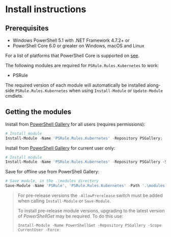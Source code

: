 # Install instructions

## Prerequisites

- Windows PowerShell 5.1 with .NET Framework 4.7.2+ or
- PowerShell Core 6.0 or greater on Windows, macOS and Linux

For a list of platforms that PowerShell Core is supported on [see](https://github.com/PowerShell/PowerShell#get-powershell).

The following modules are required for `PSRule.Rules.Kubernetes` to work:

- PSRule

The required version of each module will automatically be installed along-side `PSRule.Rules.Kubernetes` when using `Install-Module` or `Update-Module` cmdlets.

## Getting the modules

Install from [PowerShell Gallery][module] for all users (requires permissions):

```powershell
# Install module
Install-Module -Name 'PSRule.Rules.Kubernetes' -Repository PSGallery;
```

Install from [PowerShell Gallery][module] for current user only:

```powershell
# Install module
Install-Module -Name 'PSRule.Rules.Kubernetes' -Repository PSGallery -Scope CurrentUser;
```

Save for offline use from PowerShell Gallery:

```powershell
# Save module, in the .\modules directory
Save-Module -Name 'PSRule', 'PSRule.Rules.Kubernetes' -Path '.\modules';
```

> For pre-release versions the `-AllowPrerelease` switch must be added when calling `Install-Module` or `Save-Module`.
>
> To install pre-release module versions, upgrading to the latest version of _PowerShellGet_ may be required. To do this use:
>
> `Install-Module -Name PowerShellGet -Repository PSGallery -Scope CurrentUser -Force`

[module]: https://www.powershellgallery.com/packages/PSRule.Rules.Kubernetes
